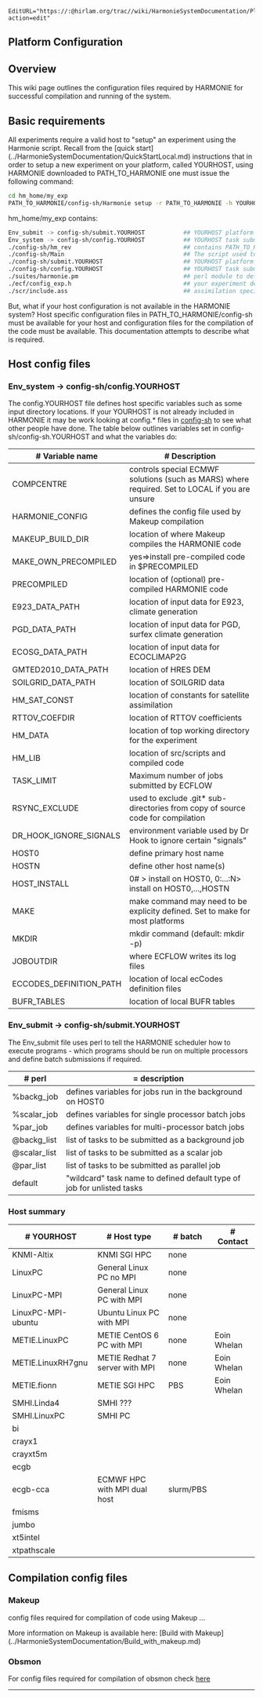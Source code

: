 ```@meta
EditURL="https://:@hirlam.org/trac//wiki/HarmonieSystemDocumentation/PlatformConfiguration?action=edit"
```

## Platform Configuration
## Overview
This wiki page outlines the configuration files required by HARMONIE for successful compilation and running of the system.

## Basic requirements
All experiments require a valid host to "setup" an experiment using the Harmonie script. Recall from the [quick start] (../HarmonieSystemDocumentation/QuickStartLocal.md) instructions that in order to setup a new experiment on your platform, called YOURHOST, using HARMONIE downloaded to PATH_TO_HARMONIE one must issue the following command:
```bash
cd hm_home/my_exp
PATH_TO_HARMONIE/config-sh/Harmonie setup -r PATH_TO_HARMONIE -h YOURHOST
```
hm_home/my_exp contains:
```bash
Env_submit -> config-sh/submit.YOURHOST           ## YOURHOST platform specific settings
Env_system -> config-sh/config.YOURHOST           ## YOURHOST task submission settings
./config-sh/hm_rev                                ## contains PATH_TO_HARMONIE
./config-sh/Main                                  ## The script used to run HARMONIE
./config-sh/submit.YOURHOST                       ## YOURHOST platform specific settings
./config-sh/config.YOURHOST                       ## YOURHOST task submission settings
./suites/harmonie.pm                              ## perl module to define ensemble settings
./ecf/config_exp.h                                ## your experiment definition (scientific type options)
./scr/include.ass                                 ## assimilation specific settings
```
But, what if your host configuration is not available in the HARMONIE system? Host specific configuration files in PATH_TO_HARMONIE/config-sh must be available for your host and configuration files for the compilation of the code must be available. This documentation attempts to describe what is required.
## Host config files
### Env_system -> config-sh/config.YOURHOST
The config.YOURHOST file defines host specific variables such as some input directory locations. If your YOURHOST is not already included in HARMONIE it may be work looking at config.* files in [config-sh](https://hirlam.org/trac/browser/Harmonie/config-sh?rev=release-43h2.beta.3) to see what other people have done. The table below outlines variables set in config-sh/config-sh.YOURHOST and what the variables do:

|# Variable name|# Description|
| --- | --- |
|COMPCENTRE              |controls special ECMWF solutions (such as MARS) where required. Set to LOCAL if you are unsure                                      |
|HARMONIE_CONFIG         |defines the config file used by Makeup compilation                                                                                  |
|MAKEUP_BUILD_DIR        |location of where Makeup compiles the HARMONIE code                                                                                 |
|MAKE_OWN_PRECOMPILED    |yes=>install pre-compiled code in $PRECOMPILED                                                                                      |
|PRECOMPILED             |location of (optional) pre-compiled HARMONIE code                                                                                   |
|E923_DATA_PATH          |location of input data for E923, climate generation                                                                                 |
|PGD_DATA_PATH           |location of input data for PGD, surfex climate generation                                                                           |
|ECOSG_DATA_PATH         |location of input data for ECOCLIMAP2G                                                                                              |
|GMTED2010_DATA_PATH     |location of HRES DEM                                                                                                                |
|SOILGRID_DATA_PATH      |location of SOILGRID data                                                                                                           |
|HM_SAT_CONST            |location of constants for satellite assimilation                                                                                    |
|RTTOV_COEFDIR           |location of RTTOV coefficients                                                                                                      |
|HM_DATA                 |location of top working directory for the experiment                                                                                |
|HM_LIB                  |location of src/scripts and compiled code                                                                                           |
|TASK_LIMIT              |Maximum number of jobs submitted by ECFLOW                                                                                          |
|RSYNC_EXCLUDE           |used to exclude .git* sub-directories from copy of source code for compilation                                                      |
|DR_HOOK_IGNORE_SIGNALS  |environment variable used by Dr Hook to ignore certain "signals"                                                                    |
|HOST0                   |define primary host name                                                                                                            |
|HOSTN                   |define other host name(s)                                                                                                           |
|HOST_INSTALL            |0# > install on HOST0, 0:...:N> install on HOST0,...,HOSTN                                                                         |
|MAKE                    |make command may need to be explicity defined. Set to make for most platforms                                                       |
|MKDIR                   |mkdir command (default: mkdir -p)                                                                                                   |
|JOBOUTDIR               |where ECFLOW writes its log files                                                                                                   |
|ECCODES_DEFINITION_PATH |location of local ecCodes definition files                                                                                          |
|BUFR_TABLES             |location of local BUFR tables                                                                                                       |


### Env_submit -> config-sh/submit.YOURHOST
The Env_submit file uses perl to tell the HARMONIE scheduler how to execute programs - which programs should be run on multiple processors and define batch submissions if required.

|# perl|= description                                                                                                                       |
| --- | --- |
|%backg_job             |defines variables for jobs run in the background on HOST0                                                                           |
|%scalar_job            |defines variables for single processor batch jobs                                                                                   |
|%par_job               |defines variables for multi-processor batch jobs                                                                                    |
|@backg_list            |list of tasks to be submitted as a background job                                                                                   |
|@scalar_list           |list of tasks to be submitted as a scalar job                                                                                       |
|@par_list              |list of tasks to be submitted as parallel job                                                                                       |
|default                |"wildcard" task name to defined default type of job for unlisted tasks                                                              |

### Host summary

|# YOURHOST|# Host type|# batch|# Contact|
| --- | --- | --- | --- |
|KNMI-Altix             |KNMI SGI HPC                   |none         |                      |
|LinuxPC                |General Linux PC no MPI        |none         |                      |
|LinuxPC-MPI            |General Linux PC with MPI      |none         |                      |
|LinuxPC-MPI-ubuntu     |Ubuntu Linux PC with MPI       |none         |                      |
|METIE.LinuxPC          |METIE CentOS 6 PC with MPI     |none         |Eoin Whelan           |
|METIE.LinuxRH7gnu      |METIE Redhat 7 server with MPI |none         |Eoin Whelan           |
|METIE.fionn            |METIE SGI HPC                  |PBS          |Eoin Whelan           |
|SMHI.Linda4            |SMHI ???                       |             |                      |
|SMHI.LinuxPC           |SMHI PC                        |             |                      |
|bi                     |                               |             |                      |
|crayx1                 |                               |             |                      |
|crayxt5m               |                               |             |                      |
|ecgb                   |                               |             |                      |
|ecgb-cca               |ECMWF HPC with MPI dual host   |slurm/PBS    |                      |
|fmisms                 |                               |             |                      |
|jumbo                  |                               |             |                      |
|xt5intel               |                               |             |                      |
|xtpathscale            |                               |             |                      |

## Compilation config files
### Makeup
config files required for compilation of code using Makeup ...

More information on Makeup is available here: [Build with Makeup] (../HarmonieSystemDocumentation/Build_with_makeup.md)
### Obsmon
For config files required for compilation of obsmon check [here](https://hirlam.org/trac/browser/Harmonie/util/obsmon/config?rev=release-43h2.beta.3)

----


